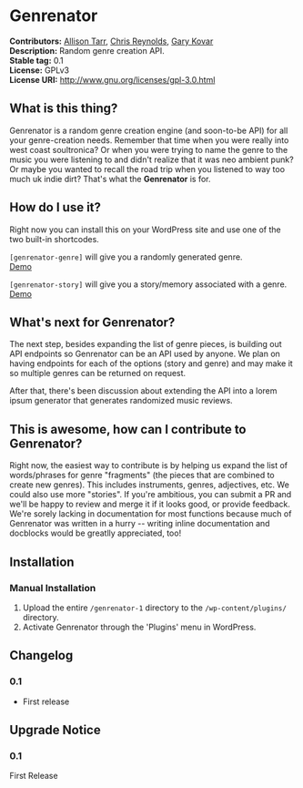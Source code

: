 # Genrenator #
**Contributors:**      [Allison Tarr](https://github.com/allisonplus), [Chris Reynolds](https://github.com/jazzsequence), [Gary Kovar](https://github.com/binarygary)  
**Description:**       Random genre creation API.  
**Stable tag:**        0.1  
**License:**           GPLv3  
**License URI:**       http://www.gnu.org/licenses/gpl-3.0.html  

## What is this thing? ##
Genrenator is a random genre creation engine (and soon-to-be API) for all your genre-creation needs. Remember that time when you were really into west coast soultronica? Or when you were trying to name the genre to the music you were listening to and didn't realize that it was neo ambient punk? Or maybe you wanted to recall the road trip when you listened to way too much uk indie dirt? That's what the **Genrenator** is for.

## How do I use it? ##
Right now you can install this on your WordPress site and use one of the two built-in shortcodes.

`[genrenator-genre]` will give you a randomly generated genre.  
[Demo](https://binaryjazz.us/genrenator/)

`[genrenator-story]` will give you a story/memory associated with a genre.  
[Demo](https://binaryjazz.us/genrenator-story/)

## What's next for Genrenator? ##
The next step, besides expanding the list of genre pieces, is building out API endpoints so Genrenator can be an API used by anyone. We plan on having endpoints for each of the options (story and genre) and may make it so multiple genres can be returned on request.

After that, there's been discussion about extending the API into a lorem ipsum generator that generates randomized music reviews.

## This is awesome, how can I contribute to Genrenator? ##
Right now, the easiest way to contribute is by helping us expand the list of words/phrases for genre "fragments" (the pieces that are combined to create new genres). This includes instruments, genres, adjectives, etc. We could also use more "stories". If you're ambitious, you can submit a PR and we'll be happy to review and merge it if it looks good, or provide feedback. We're sorely lacking in documentation for most functions because much of Genrenator was written in a hurry -- writing inline documentation and docblocks would be greatlly appreciated, too!


## Installation ##

### Manual Installation ###

1. Upload the entire `/genrenator-1` directory to the `/wp-content/plugins/` directory.
2. Activate Genrenator through the 'Plugins' menu in WordPress.

## Changelog ##

### 0.1 ###
* First release

## Upgrade Notice ##

### 0.1 ###
First Release
